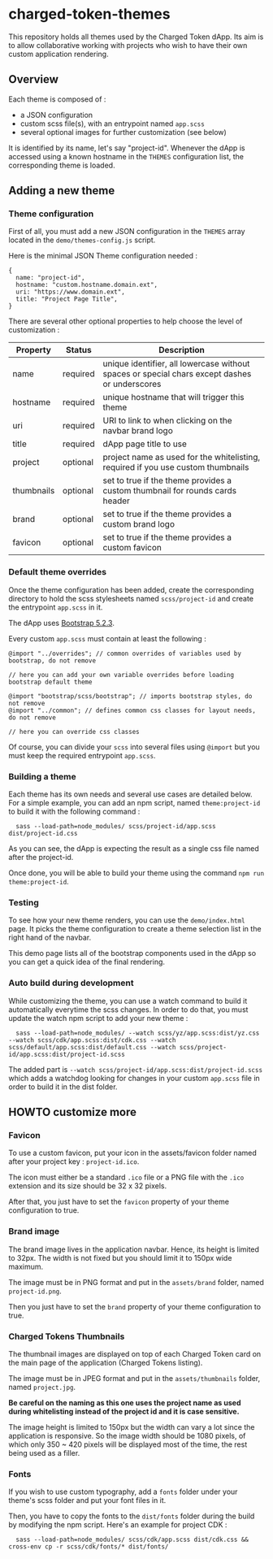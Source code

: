 # charged-token-themes

This repository holds all themes used by the Charged Token dApp. Its aim is to allow collaborative working with projects who wish to have their own custom application rendering.

## Overview

Each theme is composed of :

- a JSON configuration
- custom scss file(s), with an entrypoint named `app.scss`
- several optional images for further customization (see below)

It is identified by its name, let's say "project-id". Whenever the dApp is accessed using a known hostname in the `THEMES` configuration list, the corresponding theme is loaded.

## Adding a new theme

### Theme configuration

First of all, you must add a new JSON configuration in the `THEMES` array located in the `demo/themes-config.js` script.

Here is the minimal JSON Theme configuration needed :

```
{
  name: "project-id",
  hostname: "custom.hostname.domain.ext",
  uri: "https://www.domain.ext",
  title: "Project Page Title",
}
```

There are several other optional properties to help choose the level of customization :

| Property   | Status   | Description                                                                                   |
| ---------- | -------- | --------------------------------------------------------------------------------------------- |
| name       | required | unique identifier, all lowercase without spaces or special chars except dashes or underscores |
| hostname   | required | unique hostname that will trigger this theme                                                  |
| uri        | required | URI to link to when clicking on the navbar brand logo                                         |
| title      | required | dApp page title to use                                                                        |
| project    | optional | project name as used for the whitelisting, required if you use custom thumbnails              |
| thumbnails | optional | set to true if the theme provides a custom thumbnail for rounds cards header                  |
| brand      | optional | set to true if the theme provides a custom brand logo                                         |
| favicon    | optional | set to true if the theme provides a custom favicon                                            |

### Default theme overrides

Once the theme configuration has been added, create the corresponding directory to hold the scss stylesheets named `scss/project-id` and create the entrypoint `app.scss` in it.

The dApp uses [Bootstrap 5.2.3](https://getbootstrap.com/docs/5.2/getting-started/introduction/).

Every custom `app.scss` must contain at least the following :

```
@import "../overrides"; // common overrides of variables used by bootstrap, do not remove

// here you can add your own variable overrides before loading bootstrap default theme

@import "bootstrap/scss/bootstrap"; // imports bootstrap styles, do not remove
@import "../common"; // defines common css classes for layout needs, do not remove

// here you can override css classes
```

Of course, you can divide your `scss` into several files using `@import` but you must keep the required entrypoint `app.scss`.

### Building a theme

Each theme has its own needs and several use cases are detailed below. For a simple example, you can add an npm script, named `theme:project-id` to build it with the following command :

```
  sass --load-path=node_modules/ scss/project-id/app.scss dist/project-id.css
```

As you can see, the dApp is expecting the result as a single css file named after the project-id.

Once done, you will be able to build your theme using the command `npm run theme:project-id`.

### Testing

To see how your new theme renders, you can use the `demo/index.html` page. It picks the theme configuration to create a theme selection list in the right hand of the navbar.

This demo page lists all of the bootstrap components used in the dApp so you can get a quick idea of the final rendering.

### Auto build during development

While customizing the theme, you can use a watch command to build it automatically everytime the scss changes. In order to do that, you must update the watch npm script to add your new theme :

```
  sass --load-path=node_modules/ --watch scss/yz/app.scss:dist/yz.css --watch scss/cdk/app.scss:dist/cdk.css --watch scss/default/app.scss:dist/default.css --watch scss/project-id/app.scss:dist/project-id.scss
```

The added part is `--watch scss/project-id/app.scss:dist/project-id.scss` which adds a watchdog looking for changes in your custom `app.scss` file in order to build it in the dist folder.

## HOWTO customize more

### Favicon

To use a custom favicon, put your icon in the assets/favicon folder named after your project key : `project-id.ico`.

The icon must either be a standard `.ico` file or a PNG file with the `.ico` extension and its size should be 32 x 32 pixels.

After that, you just have to set the `favicon` property of your theme configuration to true.

### Brand image

The brand image lives in the application navbar. Hence, its height is limited to 32px.
The width is not fixed but you should limit it to 150px wide maximum.

The image must be in PNG format and put in the `assets/brand` folder, named `project-id.png`.

Then you just have to set the `brand` property of your theme configuration to true.

### Charged Tokens Thumbnails

The thumbnail images are displayed on top of each Charged Token card on the main page of the application (Charged Tokens listing).

The image must be in JPEG format and put in the `assets/thumbnails` folder, named `project.jpg`.

**Be careful on the naming as this one uses the project name as used during whitelisting instead of the project id and it is case sensitive.**

The image height is limited to 150px but the width can vary a lot since the application is responsive. So the image width should be 1080 pixels, of which only 350 ~ 420 pixels will be displayed most of the time, the rest being used as a filler.

### Fonts

If you wish to use custom typography, add a `fonts` folder under your theme's scss folder and put your font files in it.

Then, you have to copy the fonts to the `dist/fonts` folder during the build by modifying the npm script. Here's an example for project CDK :

```
  sass --load-path=node_modules/ scss/cdk/app.scss dist/cdk.css && cross-env cp -r scss/cdk/fonts/* dist/fonts/
```
